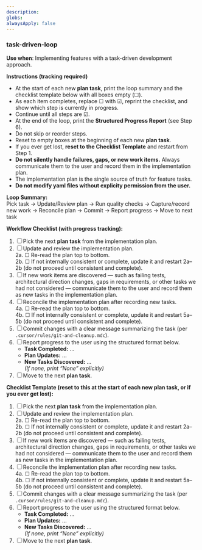 ```yaml
---
description:
globs:
alwaysApply: false
---
```

### task-driven-loop
**Use when**: Implementing features with a task-driven development approach.

**Instructions (tracking required)**
- At the start of each new **plan task**, print the loop summary and the checklist template below with all boxes empty (☐).
- As each item completes, replace ☐ with ☑, reprint the checklist, and show which step is currently in progress.
- Continue until all steps are ☑.
- At the end of the loop, print the **Structured Progress Report** (see Step 6).
- Do not skip or reorder steps.
- Reset to empty boxes at the beginning of each new **plan task**.
- If you ever get lost, **reset to the Checklist Template** and restart from Step 1.
- **Do not silently handle failures, gaps, or new work items.** Always communicate them to the user and record them in the implementation plan.
- The implementation plan is the single source of truth for feature tasks.
- **Do not modify yaml files without explicity permission from the user.**

**Loop Summary:**  
Pick task → Update/Review plan → Run quality checks → Capture/record new work → Reconcile plan → Commit → Report progress → Move to next task

**Workflow Checklist (with progress tracking):**  
1. ☐ Pick the next **plan task** from the implementation plan.  
2. ☐ Update and review the implementation plan.  
2a. ☐ Re-read the plan top to bottom.  
2b. ☐ If not internally consistent or complete, update it and restart 2a–2b (do not proceed until consistent and complete).  
3. ☐ If new work items are discovered — such as failing tests, architectural direction changes, gaps in requirements, or other tasks we had not considered — communicate them to the user and record them as new tasks in the implementation plan.  
4. ☐ Reconcile the implementation plan after recording new tasks.  
4a. ☐ Re-read the plan top to bottom.  
4b. ☐ If not internally consistent or complete, update it and restart 5a–5b (do not proceed until consistent and complete).  
5. ☐ Commit changes with a clear message summarizing the task (per `.cursor/rules/git-and-cleanup.mdc`).  
6. ☐ Report progress to the user using the structured format below.  
   - **Task Completed:** …  
   - **Plan Updates:** …  
   - **New Tasks Discovered:** …  
   *(If none, print “None” explicitly)*  
7. ☐ Move to the next **plan task**.  

**Checklist Template (reset to this at the start of each new plan task, or if you ever get lost):**  
1. ☐ Pick the next **plan task** from the implementation plan.  
2. ☐ Update and review the implementation plan.  
2a. ☐ Re-read the plan top to bottom.  
2b. ☐ If not internally consistent or complete, update it and restart 2a–2b (do not proceed until consistent and complete).  
3. ☐ If new work items are discovered — such as failing tests, architectural direction changes, gaps in requirements, or other tasks we had not considered — communicate them to the user and record them as new tasks in the implementation plan.  
4. ☐ Reconcile the implementation plan after recording new tasks.  
4a. ☐ Re-read the plan top to bottom.  
4b. ☐ If not internally consistent or complete, update it and restart 5a–5b (do not proceed until consistent and complete).  
5. ☐ Commit changes with a clear message summarizing the task (per `.cursor/rules/git-and-cleanup.mdc`).  
6. ☐ Report progress to the user using the structured format below.  
   - **Task Completed:** …  
   - **Plan Updates:** …  
   - **New Tasks Discovered:** …  
   *(If none, print “None” explicitly)*  
7. ☐ Move to the next **plan task**.  
